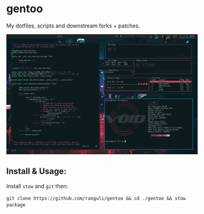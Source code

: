 # gentoo
My dotfiles, scripts and downstream forks + patches.

![image](void_i3.png)


## Install & Usage:
Install `stow` and `git` then:

`git clone https://github.com/ranguli/gentoo && cd ./gentoo && stow package`


